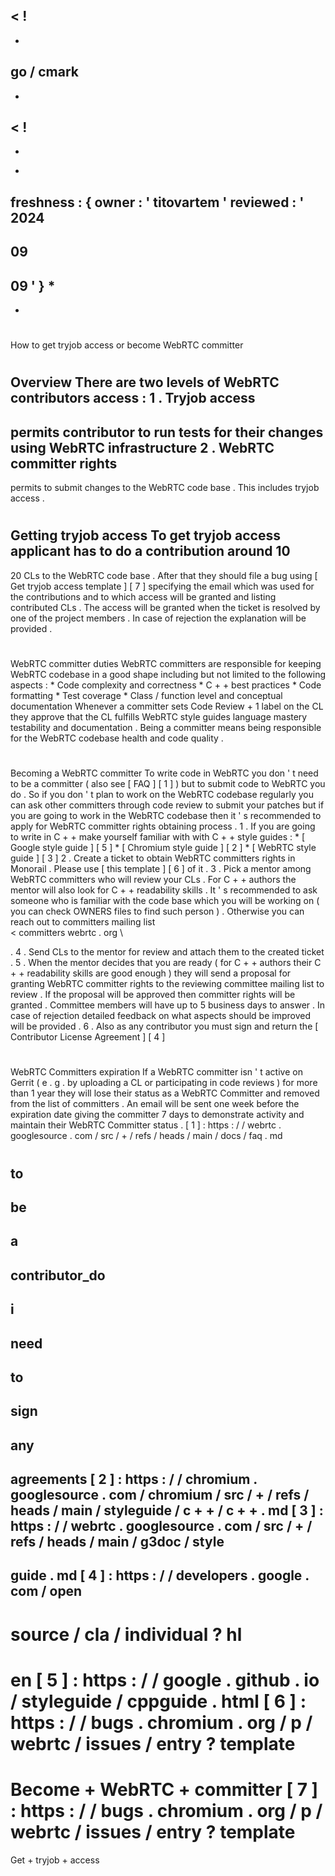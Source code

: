 <
!
-
-
go
/
cmark
-
-
>
<
!
-
-
*
freshness
:
{
owner
:
'
titovartem
'
reviewed
:
'
2024
-
09
-
09
'
}
*
-
-
>
#
How
to
get
tryjob
access
or
become
WebRTC
committer
#
#
Overview
There
are
two
levels
of
WebRTC
contributors
access
:
1
.
Tryjob
access
-
permits
contributor
to
run
tests
for
their
changes
using
WebRTC
infrastructure
2
.
WebRTC
committer
rights
-
permits
to
submit
changes
to
the
WebRTC
code
base
.
This
includes
tryjob
access
.
#
#
Getting
tryjob
access
To
get
tryjob
access
applicant
has
to
do
a
contribution
around
10
-
20
CLs
to
the
WebRTC
code
base
.
After
that
they
should
file
a
bug
using
[
Get
tryjob
access
template
]
[
7
]
specifying
the
email
which
was
used
for
the
contributions
and
to
which
access
will
be
granted
and
listing
contributed
CLs
.
The
access
will
be
granted
when
the
ticket
is
resolved
by
one
of
the
project
members
.
In
case
of
rejection
the
explanation
will
be
provided
.
#
#
WebRTC
committer
duties
WebRTC
committers
are
responsible
for
keeping
WebRTC
codebase
in
a
good
shape
including
but
not
limited
to
the
following
aspects
:
*
Code
complexity
and
correctness
*
C
+
+
best
practices
*
Code
formatting
*
Test
coverage
*
Class
/
function
level
and
conceptual
documentation
Whenever
a
committer
sets
Code
Review
+
1
label
on
the
CL
they
approve
that
the
CL
fulfills
WebRTC
style
guides
language
mastery
testability
and
documentation
.
Being
a
committer
means
being
responsible
for
the
WebRTC
codebase
health
and
code
quality
.
#
#
Becoming
a
WebRTC
committer
To
write
code
in
WebRTC
you
don
'
t
need
to
be
a
committer
(
also
see
[
FAQ
]
[
1
]
)
but
to
submit
code
to
WebRTC
you
do
.
So
if
you
don
'
t
plan
to
work
on
the
WebRTC
codebase
regularly
you
can
ask
other
committers
through
code
review
to
submit
your
patches
but
if
you
are
going
to
work
in
the
WebRTC
codebase
then
it
'
s
recommended
to
apply
for
WebRTC
committer
rights
obtaining
process
.
1
.
If
you
are
going
to
write
in
C
+
+
make
yourself
familiar
with
with
C
+
+
style
guides
:
*
[
Google
style
guide
]
[
5
]
*
[
Chromium
style
guide
]
[
2
]
*
[
WebRTC
style
guide
]
[
3
]
2
.
Create
a
ticket
to
obtain
WebRTC
committers
rights
in
Monorail
.
Please
use
[
this
template
]
[
6
]
of
it
.
3
.
Pick
a
mentor
among
WebRTC
committers
who
will
review
your
CLs
.
For
C
+
+
authors
the
mentor
will
also
look
for
C
+
+
readability
skills
.
It
'
s
recommended
to
ask
someone
who
is
familiar
with
the
code
base
which
you
will
be
working
on
(
you
can
check
OWNERS
files
to
find
such
person
)
.
Otherwise
you
can
reach
out
to
committers
mailing
list
\
<
committers
webrtc
.
org
\
>
.
4
.
Send
CLs
to
the
mentor
for
review
and
attach
them
to
the
created
ticket
.
5
.
When
the
mentor
decides
that
you
are
ready
(
for
C
+
+
authors
their
C
+
+
readability
skills
are
good
enough
)
they
will
send
a
proposal
for
granting
WebRTC
committer
rights
to
the
reviewing
committee
mailing
list
to
review
.
If
the
proposal
will
be
approved
then
committer
rights
will
be
granted
.
Committee
members
will
have
up
to
5
business
days
to
answer
.
In
case
of
rejection
detailed
feedback
on
what
aspects
should
be
improved
will
be
provided
.
6
.
Also
as
any
contributor
you
must
sign
and
return
the
[
Contributor
License
Agreement
]
[
4
]
#
#
WebRTC
Committers
expiration
If
a
WebRTC
committer
isn
'
t
active
on
Gerrit
(
e
.
g
.
by
uploading
a
CL
or
participating
in
code
reviews
)
for
more
than
1
year
they
will
lose
their
status
as
a
WebRTC
Committer
and
removed
from
the
list
of
committers
.
An
email
will
be
sent
one
week
before
the
expiration
date
giving
the
committer
7
days
to
demonstrate
activity
and
maintain
their
WebRTC
Committer
status
.
[
1
]
:
https
:
/
/
webrtc
.
googlesource
.
com
/
src
/
+
/
refs
/
heads
/
main
/
docs
/
faq
.
md
#
to
-
be
-
a
-
contributor_do
-
i
-
need
-
to
-
sign
-
any
-
agreements
[
2
]
:
https
:
/
/
chromium
.
googlesource
.
com
/
chromium
/
src
/
+
/
refs
/
heads
/
main
/
styleguide
/
c
+
+
/
c
+
+
.
md
[
3
]
:
https
:
/
/
webrtc
.
googlesource
.
com
/
src
/
+
/
refs
/
heads
/
main
/
g3doc
/
style
-
guide
.
md
[
4
]
:
https
:
/
/
developers
.
google
.
com
/
open
-
source
/
cla
/
individual
?
hl
=
en
[
5
]
:
https
:
/
/
google
.
github
.
io
/
styleguide
/
cppguide
.
html
[
6
]
:
https
:
/
/
bugs
.
chromium
.
org
/
p
/
webrtc
/
issues
/
entry
?
template
=
Become
+
WebRTC
+
committer
[
7
]
:
https
:
/
/
bugs
.
chromium
.
org
/
p
/
webrtc
/
issues
/
entry
?
template
=
Get
+
tryjob
+
access
